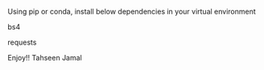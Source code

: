 Using pip or conda, install below dependencies in your virtual environment

bs4

requests


Enjoy!!
Tahseen Jamal
